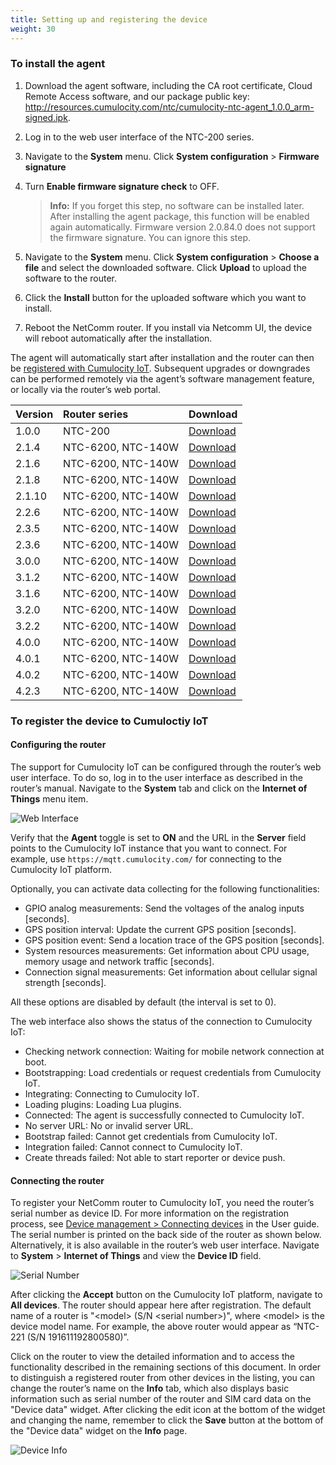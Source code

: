 ```yaml
---
title: Setting up and registering the device
weight: 30
---
```



### <a name="install-agent"> To install the agent

1. Download the agent software, including the CA root certificate, Cloud Remote Access software, and our package public key: http://resources.cumulocity.com/ntc/cumulocity-ntc-agent_1.0.0_arm-signed.ipk.
2. Log in to the web user interface of the NTC-200 series.
3. Navigate to the **System** menu. Click **System configuration** > **Firmware signature**
4. Turn **Enable firmware signature check** to OFF.

    > **Info:** If you forget this step, no software can be installed later. After installing the agent package, this function will be enabled again automatically.
  Firmware version 2.0.84.0 does not support the firmware signature. You can ignore this step.

5. Navigate to the **System** menu. Click **System configuration** > **Choose a file** and select the downloaded software. Click **Upload** to upload the software to the router.
6. Click the **Install** button for the uploaded software which you want to install.
7. Reboot the NetComm router. If you install via Netcomm UI, the device will reboot automatically after the installation.

The agent will automatically start after installation and the router can then be [registered with Cumulocity IoT](#connect). Subsequent upgrades or downgrades can be performed remotely via the agent’s software management feature, or locally via the router’s web portal.

|Version|Router series|Download|
|:---|:---|:---|
|1.0.0|NTC-200|[Download]([http://resources.cumulocity.com/ntc/cumulocity-ntc-agent_1.0.0_arm-signed.ipk)|
|2.1.4|NTC-6200, NTC-140W|[Download]([http://resources.cumulocity.com/ntc/smartrest-agent_2.1.4_arm.ipk)|
|2.1.6|NTC-6200, NTC-140W|[Download]([http://resources.cumulocity.com/ntc/smartrest-agent_2.1.6_arm.ipk)|
|2.1.8|NTC-6200, NTC-140W|[Download]([http://resources.cumulocity.com/ntc/smartrest-agent_2.1.8_arm.ipk)|
|2.1.10|NTC-6200, NTC-140W|[Download]([http://resources.cumulocity.com/ntc/smartrest-agent_2.1.10_arm.ipk)|
|2.2.6|NTC-6200, NTC-140W|[Download]([http://resources.cumulocity.com/ntc/smartrest-agent_2.2.6_arm.ipk)|
|2.3.5|NTC-6200, NTC-140W|[Download]([http://resources.cumulocity.com/ntc/smartrest-agent_2.3.5_arm.ipk)|
|2.3.6|NTC-6200, NTC-140W|[Download]([http://resources.cumulocity.com/ntc/smartrest-agent_2.3.6_arm.ipk)|
|3.0.0|NTC-6200, NTC-140W|[Download]([http://resources.cumulocity.com/ntc/smartrest-agent_3.0.0_arm.ipk)|
|3.1.2|NTC-6200, NTC-140W|[Download]([http://resources.cumulocity.com/ntc/smartrest-agent_3.1.2_arm.ipk)|
|3.1.6|NTC-6200, NTC-140W|[Download]([http://resources.cumulocity.com/ntc/smartrest-agent_3.1.6_arm.ipk)|
|3.2.0|NTC-6200, NTC-140W|[Download]([http://resources.cumulocity.com/ntc/smartrest-agent_3.2.0_arm.ipk)|
|3.2.2|NTC-6200, NTC-140W|[Download]([http://resources.cumulocity.com/ntc/smartrest-agent_3.2.2_arm.ipk)|
|4.0.0|NTC-6200, NTC-140W|[Download]([http://resources.cumulocity.com/ntc/smartrest-agent_4.0.0_arm.ipk)|
|4.0.1|NTC-6200, NTC-140W|[Download]([http://resources.cumulocity.com/ntc/smartrest-agent_4.0.1_arm.ipk)|
|4.0.2|NTC-6200, NTC-140W|[Download]([http://resources.cumulocity.com/ntc/smartrest-agent_4.0.2_arm.ipk)|
|4.2.3|NTC-6200, NTC-140W|[Download]([http://resources.cumulocity.com/ntc/smartrest-agent_4.2.3_arm.ipk)|


### <a name="register-device"> To register the device to Cumuloctiy IoT

#### <a name="configure"></a> Configuring the router

The support for Cumulocity IoT can be configured through the router’s web user interface. To do so, log in to the user interface as described in the router’s manual. Navigate to the **System** tab and click on the **Internet of Things** menu item.

![Web Interface](/images/device-demos/casa-system-router/router-web-interface.png)

Verify that the **Agent** toggle is set to **ON** and the URL in the **Server** field points to the Cumulocity IoT instance that you want to connect. For example, use `https://mqtt.cumulocity.com/` for connecting to the Cumulocity IoT platform.

Optionally, you can activate data collecting for the following functionalities:

* GPIO analog measurements: Send the voltages of the analog inputs [seconds].
* GPS position interval: Update the current GPS position [seconds].
* GPS position event: Send a location trace of the GPS position [seconds].
* System resources measurements: Get information about CPU usage, memory usage and network traffic [seconds].
* Connection signal measurements: Get information about cellular signal strength [seconds].

All these options are disabled by default (the interval is set to 0).

The web interface also shows the status of the connection to Cumulocity IoT:

* Checking network connection: Waiting for mobile network connection at boot.
* Bootstrapping: Load credentials or request credentials from Cumulocity IoT.
* Integrating: Connecting to Cumulocity IoT.
* Loading plugins: Loading Lua plugins.
* Connected: The agent is successfully connected to Cumulocity IoT.
* No server URL: No or invalid server URL.
* Bootstrap failed: Cannot get credentials from Cumulocity IoT.
* Integration failed: Cannot connect to Cumulocity IoT.
* Create threads failed: Not able to start reporter or device push.

#### <a name="connect"></a> Connecting the router

To register your NetComm router to Cumulocity IoT, you need the router’s serial number as device ID. For more information on the registration process, see [Device management > Connecting devices](/users-guide/device-management/#connecting-devices) in the User guide. The serial number is printed on the back side of the router as shown below. Alternatively, it is also available in the router’s web user interface. Navigate to **System** > **Internet of Things** and view the **Device ID** field.

![Serial Number](/images/device-demos/casa-system-router/router-serial-number.png)

After clicking the **Accept** button on the Cumulocity IoT platform, navigate to **All devices**. The router should appear here after registration. The default name of a router is "&#60;model&#62; (S/N &#60;serial number&#62;)", where &#60;model&#62; is the device model name. For example, the above router would appear as “NTC-221 (S/N 191611192800580)”.

Click on the router to view the detailed information and to access the functionality described in the remaining sections of this document. In order to distinguish a registered router from other devices in the listing, you can change the router’s name on the **Info** tab, which also displays basic information such as serial number of the router and SIM card data on the "Device data" widget. After clicking the edit icon at the bottom of the widget and changing the name, remember to click the **Save** button at the bottom of the "Device data" widget on the **Info** page.

![Device Info](/images/device-demos/casa-system-router/router-device-info.png)

